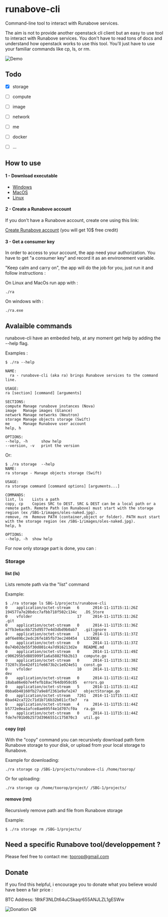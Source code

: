 runabove-cli
============

Command-line tool to interact with Runabove services.

The aim is not to provide another openstack cli client but an easy to use tool to interact with Runabove services. You don't have to read tons of docs and understand how openstack works to use this tool. You'll just have to use your familiar commands like cp, ls, or rm. 

![Demo](http://dl.toorop.fr/softs/runabove-cli/pict/runabove-cli-demo.gif)

## Todo


- [x] storage
- [ ] compute
- [ ] image
- [ ] network
- [ ] me
- [ ] docker
- [ ] ...


## How to use

#### 1 - Download executable

* [Windows](http://dl.toorop.fr/softs/runabove-cli/windows/ra.exe)
* [MacOS](http://dl.toorop.fr/softs/runabove-cli/macos/ra)
* [Linux](http://dl.toorop.fr/softs/runabove-cli/linux/ra)


#### 2 - Create a Runabove account

If you don't have a Runabove account, create one using this link:

[Create Runabove account](http://runabove.me/N5SJ) (you will get 10$ free credit)

#### 3 -  Get a consumer key
In order to access to your account, the app need your authorization. You have to get "a consumer key" and record it as an environement variable.

"Keep calm and carry on", the app will do the job for you, just run it and follow instructions :

On Linux and MacOs run app with :

	./ra
	
On windows with :

	./ra.exe

## Avalaible commands

runabove-cli have an embeded help, at any moment get help by adding the --help flag.

Examples :

	$ ./ra --help
	
	NAME:
 	  ra - runabove-cli (aka ra) brings Runabove services to the command line.

	USAGE:
   	ra [section] [command] [arguments]

	SECTIONS:
   	compute	Manage runabove instances (Nova)
   	image	Manage images (Glance)
   	network	Manage networks (Neutron)
   	storage	Manage objects storage (Swift)
   	me		Manage Runabove user account
   	help, h

	OPTIONS:
   	--help, -h		show help
   	--version, -v	print the version
   	
Or:
   
	$ ./ra storage  --help
	NAME:
   	ra storage - Manage objects storage (Swift)

	USAGE:
   	ra storage command [command options] [arguments...]

	COMMANDS:
   	list, ls	Lists a path
   	copy, cp	Copies SRC to DEST. SRC & DEST can be a local path or a remote path. Remote Path (on Runabove) must start with the storage region (ex /SBG-1/images/oles-naked.jpg).
    remove, rm	Remove PATH (container,object or folder). PATH must start with the storage region (ex /SBG-1/images/oles-naked.jpg).
    help, h

	OPTIONS:
   	--help, -h	show help  
  	
 For now only storage part is done, you can :
 
 
### Storage 
 
#### list	(ls)
Lists remote path via the "list" command 

Example:
	
	$ ./ra storage ls SBG-1/projects/runabove-cli
	0    application/octet-stream   6      2014-11-11T15:11:26Z   194577a7e20bdcc7afbb718f502c134c   .DS_Store
	0    vfolder                    17     2014-11-11T15:11:26Z                                      .git
	0    application/octet-stream   0      2014-11-11T15:11:36Z   a7fb3e6ac6b725d9577e4d3dbd9b0ab7   .gitignore
	0    application/octet-stream   1      2014-11-11T15:11:37Z   a0f6e89bc2edc26fe185fb73ec240454   LICENSE
	0    application/octet-stream   0      2014-11-11T15:11:37Z   0a74b02de55f30d801c4a7d916213d2e   README.md
	0    application/octet-stream   0      2014-11-11T15:11:49Z   c906295b5d885999f1a6a5882f6b2b13   compute.go
	0    application/octet-stream   0      2014-11-11T15:11:38Z   73207c35e42df11fe6673b2c1e024e51   const.go
	0    vfolder                    10     2014-11-11T15:11:39Z                                      dev
	0    application/octet-stream   0      2014-11-11T15:11:41Z   18aba86e6b7e4fefb18ac764db958c85   errors.go
	0    application/octet-stream   5      2014-11-11T15:11:41Z   0bba6b48160fb27a9e8f2361e9afe247   objectStorage.go
	0    application/octet-stream   7261   2014-11-11T15:11:42Z   6bad42ca722c71d1b716b32b011cf3e7   ra
	0    application/octet-stream   4      2014-11-11T15:11:44Z   b5772e0ea1afce8ae695f4e1d707cf0a   ra.go
	0    application/octet-stream   0      2014-11-11T15:11:44Z   fde7e701b0b2573d3966551c175870c3   util.go

 
#### copy (cp)
With the "copy" command you can recursively download path form Runabove storage to your disk, or upload from your local storage to Runabove.

Example for downloading:

	./ra storage cp /SBG-1/projects/runabove-cli /home/toorop/
	
Or for uploading:

	./ra storage cp /home/toorop/project/ /SBG-1/projects/	

#### remove (rm)
Recursively remove path and file from Runabove storage

Example:
	
	$ ./ra storage rm /SBG-1/projects/
 	
	 	



## Need a specific Runabove tool/developpement ?
Please feel free to contact me: toorop@gmail.com

## Donate
 
If you find this helpful, i encourage you to
donate what you believe would have been a fair price :

BTC Address: 18tkF3NLDt64uCSkaqr655ANJLZL1gESWw

![Donation QR](http://dl.toorop.fr/pics/btc-address-github.png)